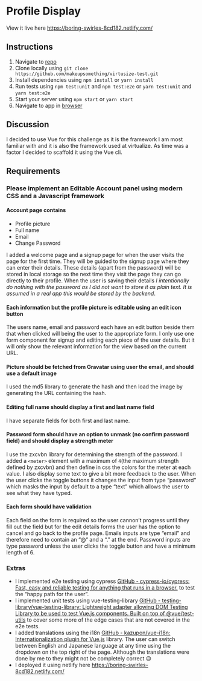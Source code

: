 # Profile Display

View it live here https://boring-swirles-8cd182.netlify.com/

## Instructions

1. Navigate to [repo](https://github.com/makeupsomething/virtusize-test)
2. Clone locally using
   `git clone https://github.com/makeupsomething/virtusize-test.git`
3. Install dependencies using `npm install` or `yarn install`
4. Run tests using `npm test:unit` and `npm test:e2e` or `yarn test:unit` and `yarn test:e2e`
5. Start your server using `npm start` or `yarn start`
6. Navigate to app in [browser](http://localhost:8080)

## Discussion

I decided to use Vue for this challenge as it is the framework I am most familiar with and it is also the framework used at virtualize.
As time was a factor I decided to scaffold it using the Vue cli.

## Requirements

### Please implement an Editable Account panel using modern CSS and a Javascript framework

#### Account page contains

- Profile picture
- Full name
- Email
- Change Password

I added a welcome page and a signup page  for when the user visits the page for the first time. They will be guided to the signup page where they can enter their details. These details (apart from the password) will be stored in local storage so the next time they visit the page they can go directly to their profile. When the user is saving their details *I intentionally do nothing with the password as I did not want to store it as plain text. It is assumed in a real app this would be stored by the backend*.

#### Each information but the profile picture is editable using an edit icon button

The users name, email and password each have an edit button beside them that when clicked will being the user to the appropriate form. I only use one form component for signup and editing each piece of the user details. But it will only show the relevant information for the view based on the current URL.

#### Picture should be fetched from Gravatar using user the email, and should use a default image

I used the md5 library  to generate the hash and then load the image by generating the URL containing the hash.

#### Editing full name should display a first and last name field

I have separate fields for both first and last name.

#### Password form should have an option to unmask (no confirm password field) and should display a strength meter

I use the zxcvbn  library for determining the strength of the password. I added a `<meter>` element with a maximum of `4`(the maximum strength defined by zxcvbn) and then define in css the colors for the meter at each value. I also display some text to give a bit more feedback to the user. When the user clicks the toggle buttons it changes the input from type “password” which masks the input by default to a type “text” which allows the user to see what they have typed.

#### Each form should have validation

Each field on the form is required so the user cannon’t progress until they fill out the field but for the edit  details forms the user has the option to cancel and go back to the profile page.  Emails inputs are type “email” and therefore need to contain an “@“ and a “.” at the end.  Password inputs are type password unless the user clicks the toggle button and have a minimum length of 6.

### Extras

- I implemented e2e testing using cypress [GitHub - cypress-io/cypress: Fast, easy and reliable testing for anything that runs in a browser.](https://github.com/cypress-io/cypress) to test the “happy path for the user”.
- I implemented unit tests using vue-testing-library [GitHub - testing-library/vue-testing-library: Lightweight adapter allowing DOM Testing Library to be used to test Vue.js components. Built on top of @vue/test-utils](https://github.com/testing-library/vue-testing-library) to cover some more of the edge cases that are not covered in the e2e tests.
- I added translations using the i18n [GitHub - kazupon/vue-i18n: Internationalization plugin for Vue.js](https://github.com/kazupon/vue-i18n) library. The user can switch between English and Japanese language at any time using the dropdown on the top right of the page. Although the translations were done by me to they might not be completely correct 😥
- I deployed it using netlify here https://boring-swirles-8cd182.netlify.com/
